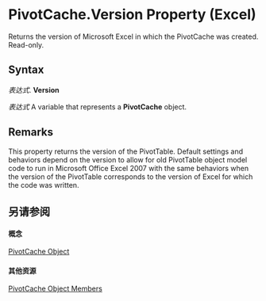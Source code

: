 
# PivotCache.Version Property (Excel)

Returns the version of Microsoft Excel in which the PivotCache was created. Read-only.


## Syntax

 _表达式_. **Version**

 _表达式_ A variable that represents a **PivotCache** object.


## Remarks

This property returns the version of the PivotTable. Default settings and behaviors depend on the version to allow for old PivotTable object model code to run in Microsoft Office Excel 2007 with the same behaviors when the version of the PivotTable corresponds to the version of Excel for which the code was written.


## 另请参阅


#### 概念


[PivotCache Object](c3d84ef1-f9e6-b1bc-cbf0-3ba8dfe17439.md)
#### 其他资源


[PivotCache Object Members](http://msdn.microsoft.com/library/113f1109-e1c9-2c6e-0581-9fba82f278dc%28Office.15%29.aspx)